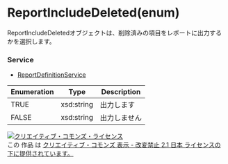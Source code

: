 # ReportIncludeDeleted(enum)
ReportIncludeDeletedオブジェクトは、削除済みの項目をレポートに出力するかを選択します。

### Service
+ [ReportDefinitionService](../services/ReportDefinitionService.md)

| Enumeration | Type | Description | 
|---|---|---|
|TRUE|xsd:string|出力します|
|FALSE|xsd:string|出力しません|

<a rel="license" href="http://creativecommons.org/licenses/by-nd/2.1/jp/"><img alt="クリエイティブ・コモンズ・ライセンス" style="border-width:0" src="https://i.creativecommons.org/l/by-nd/2.1/jp/88x31.png" /></a><br />この 作品 は <a rel="license" href="http://creativecommons.org/licenses/by-nd/2.1/jp/">クリエイティブ・コモンズ 表示 - 改変禁止 2.1 日本 ライセンスの下に提供されています。</a>

